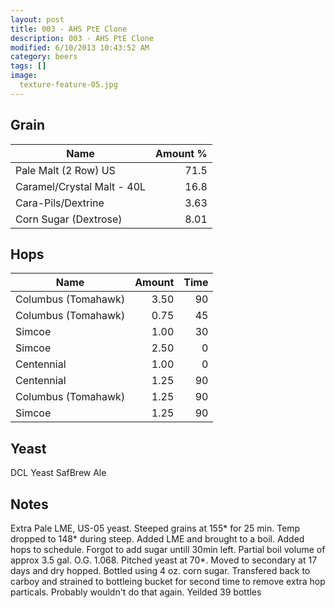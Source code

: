 ```yaml
---
layout: post
title: 003 - AHS PtE Clone
description: 003 - AHS PtE Clone
modified: 6/10/2013 10:43:52 AM
category: beers
tags: []
image:
  texture-feature-05.jpg
---
```



## Grain

| Name | Amount %|
| ---- | ------: |
| Pale Malt (2 Row) US | 71.5 |
| Caramel/Crystal Malt - 40L | 16.8 |
| Cara-Pils/Dextrine | 3.63 |
| Corn Sugar (Dextrose) | 8.01 |

## Hops

| Name | Amount | Time |
| ---- | -----: | ---: |
| Columbus (Tomahawk) | 3.50 | 90 |
| Columbus (Tomahawk) | 0.75 | 45 |
| Simcoe | 1.00 | 30 |
| Simcoe | 2.50 | 0 |
| Centennial | 1.00 | 0 |
| Centennial | 1.25 | 90 |
| Columbus (Tomahawk) | 1.25 | 90 |
| Simcoe | 1.25 | 90 |

## Yeast
DCL Yeast SafBrew Ale

## Notes
Extra Pale  LME, US-05 yeast.
Steeped grains at 155\* for 25 min. Temp dropped to 148\* during steep. Added LME and brought to a boil. Added hops to schedule. Forgot to add sugar untill 30min left. Partial boil volume of approx 3.5 gal. O.G. 1.068. Pitched yeast at 70\*. Moved to secondary at 17 days and dry hopped. Bottled using 4 oz. corn sugar. Transfered back to carboy and strained to bottleing bucket for second time to remove extra hop particals. Probably wouldn&#39;t do that again. Yeilded 39 bottles
